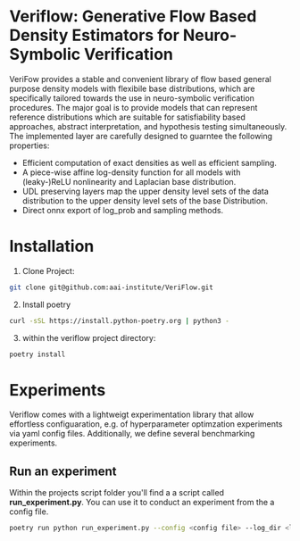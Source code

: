 # Veriflow: Generative Flow Based Density Estimators for Neuro-Symbolic Verification
VeriFow provides a stable and convenient library of flow based general purpose density models with flexibile base distributions, 
which are specifically tailored towards the use in neuro-symbolic verification procedures. The major goal is to
provide models that can represent reference distributions which are suitable for satisfiability based approaches, 
abstract interpretation, and hypothesis testing simultaneously.
The implemented layer are carefully designed to guarntee the following properties:

- Efficient computation of exact densities as well as efficient sampling.
- A piece-wise affine log-density function for all models with (leaky-)ReLU nonlinearity and Laplacian base distribution.
- UDL preserving layers map the upper density level sets of the data distribution to the upper density level sets
of the base Distribution.
- Direct onnx export of log_prob and sampling methods.

# Installation
1) Clone Project:
```bash
git clone git@github.com:aai-institute/VeriFlow.git
```
2) Install poetry
```bash
curl -sSL https://install.python-poetry.org | python3 -
```
3) within the veriflow project directory:
```bash
poetry install
```

# Experiments
Veriflow comes with a lightweigt experimentation library that allow effortless configuaration, e.g. of hyperparameter optimzation experiments via yaml config files.
Additionally, we define several benchmarking experiments.

## Run an experiment
Within the projects script folder you'll find a a script called **run_experiment.py**. You can use it to conduct an experiment from the a config file.
```bash
poetry run python run_experiment.py --config <config file> --log_dir <log dir>
```
 





